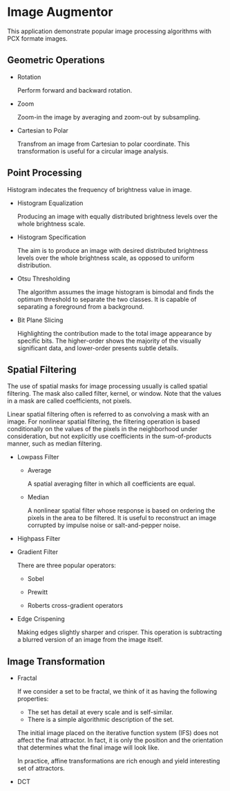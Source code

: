 # Image Augmentor

This application demonstrate popular image processing algorithms with PCX formate images.

## Geometric Operations

- Rotation

  Perform forward and backward rotation.

- Zoom

  Zoom-in the image by averaging and zoom-out by subsampling.

- Cartesian to Polar 

  Transfrom an image from Cartesian to polar coordinate. This transformation is useful for a circular image analysis.

## Point Processing

Histogram indecates the frequency of brightness value in image.

- Histogram Equalization

  Producing an image with equally distributed brightness levels over the whole brightness scale.

- Histogram Specification

  The aim is to produce an image with desired distributed brightness levels over the whole brightness scale, as opposed to uniform distribution.  

- Otsu Thresholding

  The algorithm assumes the image histogram is bimodal and finds the optimum threshold to separate the two classes. It is capable of separating a foreground from a background.

- Bit Plane Slicing

  Highlighting the contribution made to the total image appearance by specific bits. The higher-order shows the majority of the visually significant data, and lower-order presents subtle details.


## Spatial Filtering

The use of spatial masks for image processing usually is called spatial filtering. The mask also called filter, kernel, or window. Note that the values in a mask are called coefficients, not pixels.

Linear spatial filtering often is referred to as convolving a mask with an image. For nonlinear spatial filtering, the filtering operation is based conditionally on the values of the pixels in the neighborhood under consideration, but not explicitly use coefficients in the sum-of-products manner, such as median filtering.

- Lowpass Filter

  - Average
    
    A spatial averaging filter in which all coefficients are equal.

  - Median

    A nonlinear spatial filter whose response is based on ordering the pixels in the area to be filtered. It is useful to reconstruct an image corrupted by impulse noise or salt-and-pepper noise.

- Highpass Filter



- Gradient Filter

  There are three popular operators:
  - Sobel
  
  - Prewitt
  
  - Roberts cross-gradient operators

- Edge Crispening

  Making edges slightly sharper and crisper. This operation is subtracting a blurred version of an image from the image itself.

## Image Transformation

- Fractal

  If we consider a set to be fractal, we think of it as having the following properties:   
  - The set has detail at every scale and is self-similar.
  - There is a simple algorithmic description of the set.

  The initial image placed on the iterative function system (IFS) does not affect the final attractor. In fact, it is only the position and the orientation that determines what the final image will look like.

  In practice, affine transformations are rich enough and yield interesting set of attractors.

- DCT



